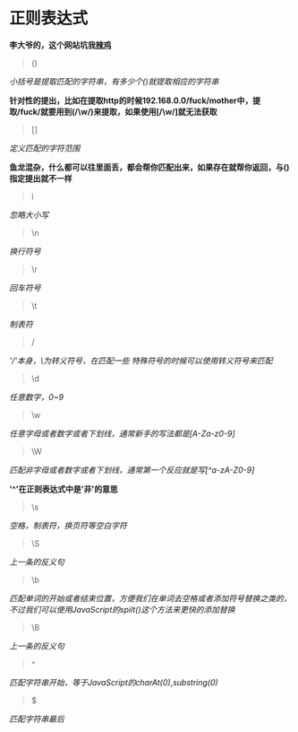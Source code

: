 # 正则表达式

**李大爷的，这个网站坑我[辣鸡](http://blog.csdn.net/zaifendou/article/details/5746988)**

> ()

*小括号是提取匹配的字符串，有多少个()就提取相应的字符串*

**针对性的提出，比如在提取http的时候192.168.0.0/fuck/mother中，提取/fuck/就要用到(\/\w\/)来提取，如果使用[\/\w\/]就无法获取**

> []

*定义匹配的字符范围*

**鱼龙混杂，什么都可以往里面丢，都会帮你匹配出来，如果存在就帮你返回，与()指定提出就不一样**

> i

*忽略大小写*

> \n

*换行符号*

> \r

*回车符号*

> \t

*制表符*

> \/

*'/'本身，\为转义符号，在匹配一些 特殊符号的时候可以使用转义符号来匹配*

> \d

*任意数字，0~9*

> \w

*任意字母或者数字或者下划线，通常新手的写法都是[A-Za-z0-9]*

> \W

*匹配非字母或者数字或者下划线，通常第一个反应就是写[^a-zA-Z0-9]*

**'^'在正则表达式中是'非'的意思**

> \s

*空格，制表符，换页符等空白字符*

> \S

*上一条的反义句*

> \b

*匹配单词的开始或者结束位置，方便我们在单词去空格或者添加符号替换之类的，不过我们可以使用JavaScript的spilt()这个方法来更快的添加替换*

> \B

*上一条的反义句*

> ^

*匹配字符串开始，等于JavaScript的charAt(0),substring(0)*

> $

*匹配字符串最后*







